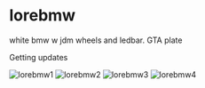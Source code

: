 # lorebmw
white bmw w jdm wheels and ledbar. GTA plate

Getting updates


![lorebmw1](https://user-images.githubusercontent.com/95856241/184678485-9710fd3a-0e4a-4e06-842a-5c2ecaf5a5d7.png)
![lorebmw2](https://user-images.githubusercontent.com/95856241/184678491-4bdf58ea-4b69-43cb-b1d9-f1913f933ce2.png)
![lorebmw3](https://user-images.githubusercontent.com/95856241/184678497-f61ba07d-fa2b-4783-81ad-8a77d102df9d.png)
![lorebmw4](https://user-images.githubusercontent.com/95856241/184678502-22d17dcc-6608-4b30-91a7-0194b5712b03.png)
